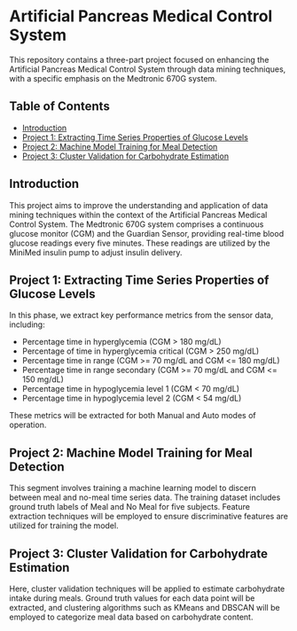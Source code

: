 # Artificial Pancreas Medical Control System

This repository contains a three-part project focused on enhancing the Artificial Pancreas Medical Control System through data mining techniques, with a specific emphasis on the Medtronic 670G system.

## Table of Contents

- [Introduction](#introduction)
- [Project 1: Extracting Time Series Properties of Glucose Levels](#project-1)
- [Project 2: Machine Model Training for Meal Detection](#project-2)
- [Project 3: Cluster Validation for Carbohydrate Estimation](#project-3)

## Introduction

This project aims to improve the understanding and application of data mining techniques within the context of the Artificial Pancreas Medical Control System. The Medtronic 670G system comprises a continuous glucose monitor (CGM) and the Guardian Sensor, providing real-time blood glucose readings every five minutes. These readings are utilized by the MiniMed insulin pump to adjust insulin delivery.

## Project 1: Extracting Time Series Properties of Glucose Levels

In this phase, we extract key performance metrics from the sensor data, including:
- Percentage time in hyperglycemia (CGM > 180 mg/dL)
- Percentage of time in hyperglycemia critical (CGM > 250 mg/dL)
- Percentage time in range (CGM >= 70 mg/dL and CGM <= 180 mg/dL)
- Percentage time in range secondary (CGM >= 70 mg/dL and CGM <= 150 mg/dL)
- Percentage time in hypoglycemia level 1 (CGM < 70 mg/dL)
- Percentage time in hypoglycemia level 2 (CGM < 54 mg/dL)

These metrics will be extracted for both Manual and Auto modes of operation.

## Project 2: Machine Model Training for Meal Detection

This segment involves training a machine learning model to discern between meal and no-meal time series data. The training dataset includes ground truth labels of Meal and No Meal for five subjects. Feature extraction techniques will be employed to ensure discriminative features are utilized for training the model.

## Project 3: Cluster Validation for Carbohydrate Estimation

Here, cluster validation techniques will be applied to estimate carbohydrate intake during meals. Ground truth values for each data point will be extracted, and clustering algorithms such as KMeans and DBSCAN will be employed to categorize meal data based on carbohydrate content.
